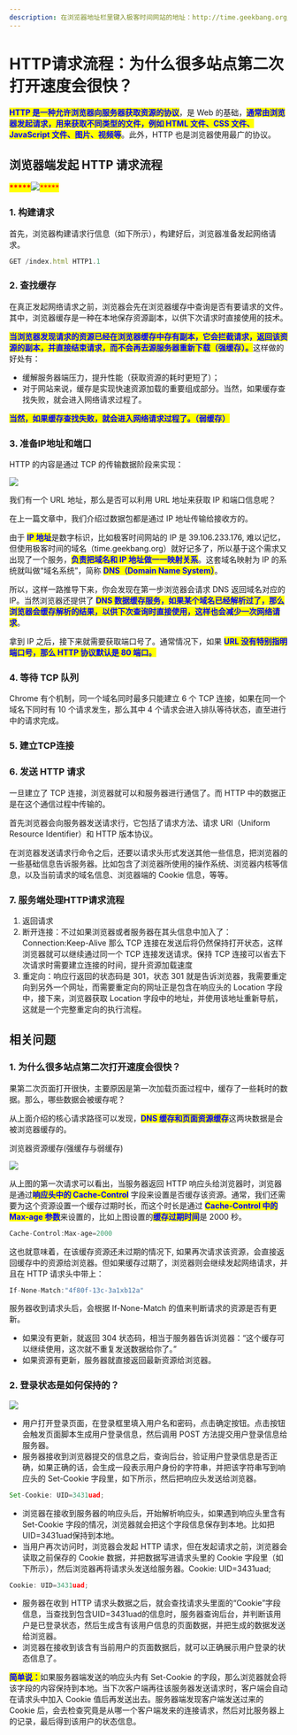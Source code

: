 ```yaml
---
description: 在浏览器地址栏里键入极客时间网站的地址：http://time.geekbang.org/index.html
---
```


# HTTP请求流程：为什么很多站点第二次打开速度会很快？

<mark style="color:blue;">**​HTTP 是一种允许浏览器向服务器获取资源的协议**</mark>，是 Web 的基础，<mark style="color:blue;">**通常由浏览器发起请求，用来获取不同类型的文件，例如 HTML 文件、CSS 文件、JavaScript 文件、图片、视频等**</mark>。此外，HTTP 也是浏览器使用最广的协议。

## 浏览器端发起 HTTP 请求流程

<mark style="color:red;">**\*\*\*\*\***</mark>![](<../../.gitbook/assets/image (74).png>)<mark style="color:red;">\*\*\*\*\*</mark>

### 1. 构建请求

首先，浏览器构建请求行信息（如下所示），构建好后，浏览器准备发起网络请求。

```javascript
GET /index.html HTTP1.1
```

### 2. 查找缓存

在真正发起网络请求之前，浏览器会先在浏览器缓存中查询是否有要请求的文件。其中，浏览器缓存是一种在本地保存资源副本，以供下次请求时直接使用的技术。

<mark style="color:blue;">**当浏览器发现请求的资源已经在浏览器缓存中存有副本，它会拦截请求，返回该资源的副本，并直接结束请求，而不会再去源服务器重新下载（强缓存）。**</mark>这样做的好处有：

* 缓解服务器端压力，提升性能（获取资源的耗时更短了）；
* 对于网站来说，缓存是实现快速资源加载的重要组成部分。当然，如果缓存查找失败，就会进入网络请求过程了。

<mark style="color:blue;">**当然，如果缓存查找失败，就会进入网络请求过程了。（弱缓存）**</mark>

### 3. 准备IP地址和端口

HTTP 的内容是通过 TCP 的传输数据阶段来实现：

![](<../../.gitbook/assets/image (75).png>)

我们有一个 URL 地址，那么是否可以利用 URL 地址来获取 IP 和端口信息呢？

在上一篇文章中，我们介绍过数据包都是通过 IP 地址传输给接收方的。

由于 <mark style="color:blue;">**IP 地址**</mark>是数字标识，比如极客时间网站的 IP 是 39.106.233.176, 难以记忆，但使用极客时间的域名（time.geekbang.org）就好记多了，所以基于这个需求又出现了一个服务，<mark style="color:blue;">**负责把域名和 IP 地址做一一映射关系**</mark>。这套域名映射为 IP 的系统就叫做“域名系统”，简称 <mark style="color:blue;">**DNS（Domain Name System）**</mark>。

所以，这样一路推导下来，你会发现在第一步浏览器会请求 DNS 返回域名对应的 IP。当然浏览器还提供了 <mark style="color:blue;">**DNS 数据缓存服务，如果某个域名已经解析过了，那么浏览器会缓存解析的结果，以供下次查询时直接使用，这样也会减少一次网络请求**</mark>。

拿到 IP 之后，接下来就需要获取端口号了。通常情况下，如果 <mark style="color:blue;">**URL 没有特别指明端口号，那么 HTTP 协议默认是 80 端口。**</mark>

### 4. 等待 TCP 队列

Chrome 有个机制，同一个域名同时最多只能建立 6 个 TCP 连接，如果在同一个域名下同时有 10 个请求发生，那么其中 4 个请求会进入排队等待状态，直至进行中的请求完成。

### 5. 建立TCP连接

### 6. 发送 HTTP 请求

一旦建立了 TCP 连接，浏览器就可以和服务器进行通信了。而 HTTP 中的数据正是在这个通信过程中传输的。

首先浏览器会向服务器发送请求行，它包括了请求方法、请求 URI（Uniform Resource Identifier）和 HTTP 版本协议。

在浏览器发送请求行命令之后，还要以请求头形式发送其他一些信息，把浏览器的一些基础信息告诉服务器。比如包含了浏览器所使用的操作系统、浏览器内核等信息，以及当前请求的域名信息、浏览器端的 Cookie 信息，等等。

### 7. 服务端处理HTTP请求流程

1. 返回请求
2. 断开连接：不过如果浏览器或者服务器在其头信息中加入了：Connection:Keep-Alive 那么 TCP 连接在发送后将仍然保持打开状态，这样浏览器就可以继续通过同一个 TCP 连接发送请求。保持 TCP 连接可以省去下次请求时需要建立连接的时间，提升资源加载速度
3. 重定向：响应行返回的状态码是 301，状态 301 就是告诉浏览器，我需要重定向到另外一个网址，而需要重定向的网址正是包含在响应头的 Location 字段中，接下来，浏览器获取 Location 字段中的地址，并使用该地址重新导航，这就是一个完整重定向的执行流程。

## 相关问题

### 1. 为什么很多站点第二次打开速度会很快？

果第二次页面打开很快，主要原因是第一次加载页面过程中，缓存了一些耗时的数据。那么，哪些数据会被缓存呢？

从上面介绍的核心请求路径可以发现，<mark style="color:blue;">**DNS 缓存和页面资源缓存**</mark>这两块数据是会被浏览器缓存的。

浏览器资源缓存(强缓存与弱缓存)

![](<../../.gitbook/assets/image (69).png>)

从上图的第一次请求可以看出，当服务器返回 HTTP 响应头给浏览器时，浏览器是通过<mark style="color:blue;">**响应头中的 Cache-Control**</mark> 字段来设置是否缓存该资源。通常，我们还需要为这个资源设置一个缓存过期时长，而这个时长是通过 <mark style="color:blue;">**Cache-Control 中的 Max-age 参数**</mark>来设置的，比如上图设置的<mark style="color:blue;">**缓存过期时间**</mark>是 2000 秒。

```javascript
Cache-Control:Max-age=2000
```

这也就意味着，在该缓存资源还未过期的情况下, 如果再次请求该资源，会直接返回缓存中的资源给浏览器。但如果缓存过期了，浏览器则会继续发起网络请求，并且在 HTTP 请求头中带上：

```javascript
If-None-Match:"4f80f-13c-3a1xb12a"
```

服务器收到请求头后，会根据 If-None-Match 的值来判断请求的资源是否有更新。

* 如果没有更新，就返回 304 状态码，相当于服务器告诉浏览器：“这个缓存可以继续使用，这次就不重复发送数据给你了。”
* 如果资源有更新，服务器就直接返回最新资源给浏览器。

### 2. 登录状态是如何保持的？

![](<../../.gitbook/assets/image (82).png>)

* 用户打开登录页面，在登录框里填入用户名和密码，点击确定按钮。点击按钮会触发页面脚本生成用户登录信息，然后调用 POST 方法提交用户登录信息给服务器。
* 服务器接收到浏览器提交的信息之后，查询后台，验证用户登录信息是否正确，如果正确的话，会生成一段表示用户身份的字符串，并把该字符串写到响应头的 Set-Cookie 字段里，如下所示，然后把响应头发送给浏览器。

```javascript
Set-Cookie: UID=3431uad;
```

* 浏览器在接收到服务器的响应头后，开始解析响应头，如果遇到响应头里含有 Set-Cookie 字段的情况，浏览器就会把这个字段信息保存到本地。比如把UID=3431uad保持到本地。
* 当用户再次访问时，浏览器会发起 HTTP 请求，但在发起请求之前，浏览器会读取之前保存的 Cookie 数据，并把数据写进请求头里的 Cookie 字段里（如下所示），然后浏览器再将请求头发送给服务器。Cookie: UID=3431uad;

```javascript
Cookie: UID=3431uad;
```

* 服务器在收到 HTTP 请求头数据之后，就会查找请求头里面的“Cookie”字段信息，当查找到包含UID=3431uad的信息时，服务器查询后台，并判断该用户是已登录状态，然后生成含有该用户信息的页面数据，并把生成的数据发送给浏览器。
* 浏览器在接收到该含有当前用户的页面数据后，就可以正确展示用户登录的状态信息了。

<mark style="color:blue;">**简单说：**</mark>如果服务器端发送的响应头内有 Set-Cookie 的字段，那么浏览器就会将该字段的内容保持到本地。当下次客户端再往该服务器发送请求时，客户端会自动在请求头中加入 Cookie 值后再发送出去。服务器端发现客户端发送过来的 Cookie 后，会去检查究竟是从哪一个客户端发来的连接请求，然后对比服务器上的记录，最后得到该用户的状态信息。
